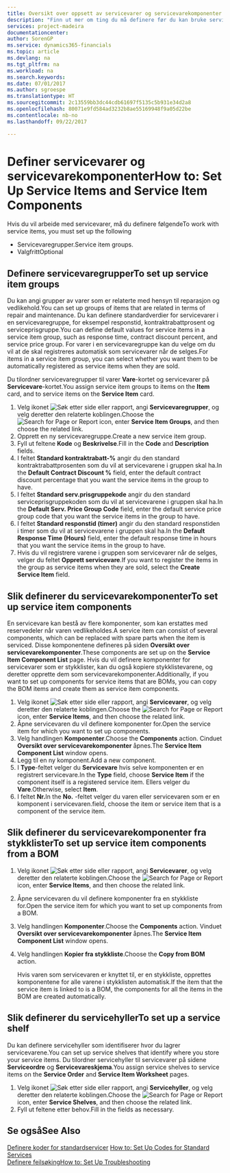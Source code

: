 ```yaml
---
title: Oversikt over oppsett av servicevarer og servicevarekomponenter | Microsoft-dokumentasjon
description: "Finn ut mer om ting du må definere før du kan bruke servicevarer, inkludert standardverdier som responstid, kontraktrabattprosent og serviceprisgruppe."
services: project-madeira
documentationcenter: 
author: SorenGP
ms.service: dynamics365-financials
ms.topic: article
ms.devlang: na
ms.tgt_pltfrm: na
ms.workload: na
ms.search.keywords: 
ms.date: 07/01/2017
ms.author: sgroespe
ms.translationtype: HT
ms.sourcegitcommit: 2c13559bb3dc44cdb61697f5135c5b931e34d2a8
ms.openlocfilehash: 80071e9fd584ad3232b8ae55169948f9a05d22be
ms.contentlocale: nb-no
ms.lasthandoff: 09/22/2017

---
```

# <a name="how-to-set-up-service-items-and-service-item-components"></a><span data-ttu-id="038f3-103">Definer servicevarer og servicevarekomponenter</span><span class="sxs-lookup"><span data-stu-id="038f3-103">How to: Set Up Service Items and Service Item Components</span></span>
<span data-ttu-id="038f3-104">Hvis du vil arbeide med servicevarer, må du definere følgende</span><span class="sxs-lookup"><span data-stu-id="038f3-104">To work with service items, you must set up the following</span></span>

* <span data-ttu-id="038f3-105">Servicevaregrupper.</span><span class="sxs-lookup"><span data-stu-id="038f3-105">Service item groups.</span></span> 
* <span data-ttu-id="038f3-106">Valgfritt</span><span class="sxs-lookup"><span data-stu-id="038f3-106">Optional</span></span>

## <a name="to-set-up-service-item-groups"></a><span data-ttu-id="038f3-107">Definere servicevaregrupper</span><span class="sxs-lookup"><span data-stu-id="038f3-107">To set up service item groups</span></span>
<span data-ttu-id="038f3-108">Du kan angi grupper av varer som er relaterte med hensyn til reparasjon og vedlikehold.</span><span class="sxs-lookup"><span data-stu-id="038f3-108">You can set up groups of items that are related in terms of repair and maintenance.</span></span> <span data-ttu-id="038f3-109">Du kan definere standardverdier for servicevarer i en servicevaregruppe, for eksempel responstid, kontraktrabattprosent og serviceprisgruppe.</span><span class="sxs-lookup"><span data-stu-id="038f3-109">You can define default values for service items in a service item group, such as response time, contract discount percent, and service price group.</span></span> <span data-ttu-id="038f3-110">For varer i en servicevaregruppe kan du velge om du vil at de skal registreres automatisk som servicevarer når de selges.</span><span class="sxs-lookup"><span data-stu-id="038f3-110">For items in a service item group, you can select whether you want them to be automatically registered as service items when they are sold.</span></span>  
  
<span data-ttu-id="038f3-111">Du tilordner servicevaregrupper til varer **Vare**-kortet og servicevarer på **Servicevare**-kortet.</span><span class="sxs-lookup"><span data-stu-id="038f3-111">You assign service item groups to items on the **Item** card, and to service items on the **Service Item** card.</span></span>  
  
1. <span data-ttu-id="038f3-112">Velg ikonet ![Søk etter side eller rapport](media/ui-search/search_small.png "Ikonet Søk etter side eller rapport"), angi **Servicevaregrupper**, og velg deretter den relaterte koblingen.</span><span class="sxs-lookup"><span data-stu-id="038f3-112">Choose the ![Search for Page or Report](media/ui-search/search_small.png "Search for Page or Report icon") icon, enter **Service Item Groups**, and then choose the related link.</span></span>  
2. <span data-ttu-id="038f3-113">Opprett en ny servicevaregruppe.</span><span class="sxs-lookup"><span data-stu-id="038f3-113">Create a new service item group.</span></span>  
3. <span data-ttu-id="038f3-114">Fyll ut feltene **Kode** og **Beskrivelse**.</span><span class="sxs-lookup"><span data-stu-id="038f3-114">Fill in the **Code** and **Description** fields.</span></span>  
4. <span data-ttu-id="038f3-115">I feltet **Standard kontraktrabatt-%** angir du den standard kontraktrabattprosenten som du vil at servicevarene i gruppen skal ha.</span><span class="sxs-lookup"><span data-stu-id="038f3-115">In the **Default Contract Discount %** field, enter the default contract discount percentage that you want the service items in the group to have.</span></span>  
5. <span data-ttu-id="038f3-116">I feltet **Standard serv.prisgruppekode** angir du den standard serviceprisgruppekoden som du vil at servicevarene i gruppen skal ha.</span><span class="sxs-lookup"><span data-stu-id="038f3-116">In the **Default Serv. Price Group Code** field, enter the default service price group code that you want the service items in the group to have.</span></span>  
6. <span data-ttu-id="038f3-117">I feltet **Standard responstid (timer)** angir du den standard responstiden i timer som du vil at servicevarene i gruppen skal ha.</span><span class="sxs-lookup"><span data-stu-id="038f3-117">In the **Default Response Time (Hours)** field, enter the default response time in hours that you want the service items in the group to have.</span></span>  
7. <span data-ttu-id="038f3-118">Hvis du vil registrere varene i gruppen som servicevarer når de selges, velger du feltet **Opprett servicevare**.</span><span class="sxs-lookup"><span data-stu-id="038f3-118">If you want to register the items in the group as service items when they are sold, select the **Create Service Item** field.</span></span>  

## <a name="to-set-up-service-item-components"></a><span data-ttu-id="038f3-119">Slik definerer du servicevarekomponenter</span><span class="sxs-lookup"><span data-stu-id="038f3-119">To set up service item components</span></span>
<span data-ttu-id="038f3-120">En servicevare kan bestå av flere komponenter, som kan erstattes med reservedeler når varen vedlikeholdes.</span><span class="sxs-lookup"><span data-stu-id="038f3-120">A service item can consist of several components, which can be replaced with spare parts when the item is serviced.</span></span> <span data-ttu-id="038f3-121">Disse komponentene defineres på siden **Oversikt over servicevarekomponenter**.</span><span class="sxs-lookup"><span data-stu-id="038f3-121">These components are set up on the **Service Item Component List** page.</span></span> <span data-ttu-id="038f3-122">Hvis du vil definere komponenter for servicevarer som er stykklister, kan du også kopiere stykklistevarene, og deretter opprette dem som servicevarekomponenter.</span><span class="sxs-lookup"><span data-stu-id="038f3-122">Additionally, if you want to set up components for service items that are BOMs, you can copy the BOM items and create them as service item components.</span></span> 
  
1. <span data-ttu-id="038f3-123">Velg ikonet ![Søk etter side eller rapport](media/ui-search/search_small.png "Ikonet Søk etter side eller rapport"), angi **Servicevarer**, og velg deretter den relaterte koblingen.</span><span class="sxs-lookup"><span data-stu-id="038f3-123">Choose the ![Search for Page or Report](media/ui-search/search_small.png "Search for Page or Report icon") icon, enter **Service Items**, and then choose the related link.</span></span> 
2. <span data-ttu-id="038f3-124">Åpne servicevaren du vil definere komponenter for.</span><span class="sxs-lookup"><span data-stu-id="038f3-124">Open the service item for which you want to set up components.</span></span>  
3. <span data-ttu-id="038f3-125">Velg handlingen **Komponenter**.</span><span class="sxs-lookup"><span data-stu-id="038f3-125">Choose the **Components** action.</span></span> <span data-ttu-id="038f3-126">Cinduet **Oversikt over servicevarekomponenter** åpnes.</span><span class="sxs-lookup"><span data-stu-id="038f3-126">The **Service Item Component List** window opens.</span></span>  
4. <span data-ttu-id="038f3-127">Legg til en ny komponent.</span><span class="sxs-lookup"><span data-stu-id="038f3-127">Add a new component.</span></span>  
5. <span data-ttu-id="038f3-128">I **Type**-feltet velger du **Servicevare** hvis selve komponenten er en registrert servicevare.</span><span class="sxs-lookup"><span data-stu-id="038f3-128">In the **Type** field, choose **Service Item** if the component itself is a registered service item.</span></span> <span data-ttu-id="038f3-129">Ellers velger du **Vare**.</span><span class="sxs-lookup"><span data-stu-id="038f3-129">Otherwise, select **Item**.</span></span>  
6. <span data-ttu-id="038f3-130">I feltet **Nr.**</span><span class="sxs-lookup"><span data-stu-id="038f3-130">In the **No.**</span></span> <span data-ttu-id="038f3-131">-feltet velger du varen eller servicevaren som er en komponent i servicevaren.</span><span class="sxs-lookup"><span data-stu-id="038f3-131">field, choose the item or service item that is a component of the service item.</span></span>  

## <a name="to-set-up-service-item-components-from-a-bom"></a><span data-ttu-id="038f3-132">Slik definerer du servicevarekomponenter fra stykklister</span><span class="sxs-lookup"><span data-stu-id="038f3-132">To set up service item components from a BOM</span></span>
1.  <span data-ttu-id="038f3-133">Velg ikonet ![Søk etter side eller rapport](media/ui-search/search_small.png "Ikonet Søk etter side eller rapport"), angi **Servicevarer**, og velg deretter den relaterte koblingen.</span><span class="sxs-lookup"><span data-stu-id="038f3-133">Choose the ![Search for Page or Report](media/ui-search/search_small.png "Search for Page or Report icon") icon, enter **Service Items**, and then choose the related link.</span></span>  
2. <span data-ttu-id="038f3-134">Åpne servicevaren du vil definere komponenter fra en stykkliste for.</span><span class="sxs-lookup"><span data-stu-id="038f3-134">Open the service item for which you want to set up components from a BOM.</span></span>  
3. <span data-ttu-id="038f3-135">Velg handlingen **Komponenter**.</span><span class="sxs-lookup"><span data-stu-id="038f3-135">Choose the **Components** action.</span></span> <span data-ttu-id="038f3-136">Vinduet **Oversikt over servicevarekomponenter** åpnes.</span><span class="sxs-lookup"><span data-stu-id="038f3-136">The **Service Item Component List** window opens.</span></span>  
4. <span data-ttu-id="038f3-137">Velg handlingen **Kopier fra stykkliste**.</span><span class="sxs-lookup"><span data-stu-id="038f3-137">Choose the **Copy from BOM** action.</span></span>  
  
    <span data-ttu-id="038f3-138">Hvis varen som servicevaren er knyttet til, er en stykkliste, opprettes komponentene for alle varene i stykklisten automatisk.</span><span class="sxs-lookup"><span data-stu-id="038f3-138">If the item that the service item is linked to is a BOM, the components for all the items in the BOM are created automatically.</span></span>  

## <a name="to-set-up-a-service-shelf"></a><span data-ttu-id="038f3-139">Slik definerer du servicehyller</span><span class="sxs-lookup"><span data-stu-id="038f3-139">To set up a service shelf</span></span>
<span data-ttu-id="038f3-140">Du kan definere servicehyller som identifiserer hvor du lagrer servicevarene.</span><span class="sxs-lookup"><span data-stu-id="038f3-140">You can set up service shelves that identify where you store your service items.</span></span> <span data-ttu-id="038f3-141">Du tilordner servicehyller til servicevarer på sidene **Serviceordre** og **Servicevareskjema**.</span><span class="sxs-lookup"><span data-stu-id="038f3-141">You assign service shelves to service items on the **Service Order** and **Service Item Worksheet** pages.</span></span>  
  
1. <span data-ttu-id="038f3-142">Velg ikonet ![Søk etter side eller rapport](media/ui-search/search_small.png "Ikonet Søk etter side eller rapport"), angi **Servicehyller**, og velg deretter den relaterte koblingen.</span><span class="sxs-lookup"><span data-stu-id="038f3-142">Choose the ![Search for Page or Report](media/ui-search/search_small.png "Search for Page or Report icon") icon, enter **Service Shelves**, and then choose the related link.</span></span>
2. <span data-ttu-id="038f3-143">Fyll ut feltene etter behov.</span><span class="sxs-lookup"><span data-stu-id="038f3-143">Fill in the fields as necessary.</span></span>

## <a name="see-also"></a><span data-ttu-id="038f3-144">Se også</span><span class="sxs-lookup"><span data-stu-id="038f3-144">See Also</span></span>
<span data-ttu-id="038f3-145">[Definere koder for standardservicer](service-how-setup-service-coding.md) </span><span class="sxs-lookup"><span data-stu-id="038f3-145">[How to: Set Up Codes for Standard Services](service-how-setup-service-coding.md) </span></span>  
[<span data-ttu-id="038f3-146">Definere feilsøking</span><span class="sxs-lookup"><span data-stu-id="038f3-146">How to: Set Up Troubleshooting</span></span>](service-how-setup-troubleshooting.md)
